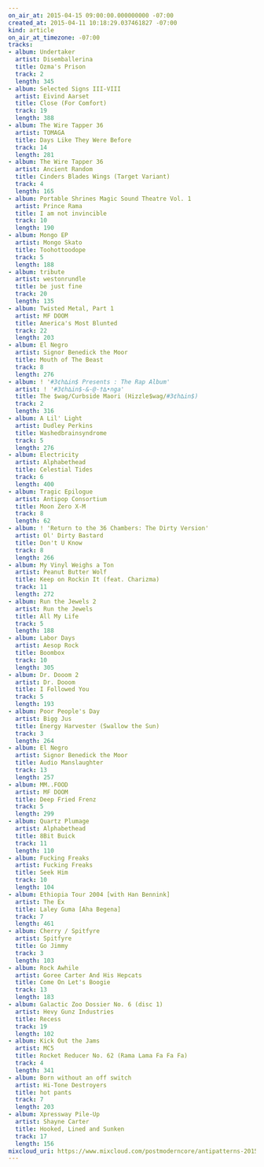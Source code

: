 ```yaml
---
on_air_at: 2015-04-15 09:00:00.000000000 -07:00
created_at: 2015-04-11 10:18:29.037461827 -07:00
kind: article
on_air_at_timezone: -07:00
tracks:
- album: Undertaker
  artist: Disemballerina
  title: Ozma's Prison
  track: 2
  length: 345
- album: Selected Signs III-VIII
  artist: Eivind Aarset
  title: Close (For Comfort)
  track: 19
  length: 388
- album: The Wire Tapper 36
  artist: TOMAGA
  title: Days Like They Were Before
  track: 14
  length: 281
- album: The Wire Tapper 36
  artist: Ancient Random
  title: Cinders Blades Wings (Target Variant)
  track: 4
  length: 165
- album: Portable Shrines Magic Sound Theatre Vol. 1
  artist: Prince Rama
  title: I am not invincible
  track: 10
  length: 190
- album: Mongo EP
  artist: Mongo Skato
  title: Toohottoodope
  track: 5
  length: 188
- album: tribute
  artist: westonrundle
  title: be just fine
  track: 20
  length: 135
- album: Twisted Metal, Part 1
  artist: MF DOOM
  title: America's Most Blunted
  track: 22
  length: 203
- album: El Negro
  artist: Signor Benedick the Moor
  title: Mouth of The Beast
  track: 8
  length: 276
- album: ! '#3¢h∆in$ Presents : The Rap Album'
  artist: ! '#3¢h∆in$-&-@-†∆•nga'
  title: The $wag/Curbside Maori (Hizzle$wag/#3¢h∆in$)
  track: 2
  length: 316
- album: A Lil' Light
  artist: Dudley Perkins
  title: Washedbrainsyndrome
  track: 5
  length: 276
- album: Electricity
  artist: Alphabethead
  title: Celestial Tides
  track: 6
  length: 400
- album: Tragic Epilogue
  artist: Antipop Consortium
  title: Moon Zero X-M
  track: 8
  length: 62
- album: ! 'Return to the 36 Chambers: The Dirty Version'
  artist: Ol' Dirty Bastard
  title: Don't U Know
  track: 8
  length: 266
- album: My Vinyl Weighs a Ton
  artist: Peanut Butter Wolf
  title: Keep on Rockin It (feat. Charizma)
  track: 11
  length: 272
- album: Run the Jewels 2
  artist: Run the Jewels
  title: All My Life
  track: 5
  length: 188
- album: Labor Days
  artist: Aesop Rock
  title: Boombox
  track: 10
  length: 305
- album: Dr. Dooom 2
  artist: Dr. Dooom
  title: I Followed You
  track: 5
  length: 193
- album: Poor People's Day
  artist: Bigg Jus
  title: Energy Harvester (Swallow the Sun)
  track: 3
  length: 264
- album: El Negro
  artist: Signor Benedick the Moor
  title: Audio Manslaughter
  track: 13
  length: 257
- album: MM..FOOD
  artist: MF DOOM
  title: Deep Fried Frenz
  track: 5
  length: 299
- album: Quartz Plumage
  artist: Alphabethead
  title: 8Bit Buick
  track: 11
  length: 110
- album: Fucking Freaks
  artist: Fucking Freaks
  title: Seek Him
  track: 10
  length: 104
- album: Ethiopia Tour 2004 [with Han Bennink]
  artist: The Ex
  title: Laley Guma [Aha Begena]
  track: 7
  length: 461
- album: Cherry / Spitfyre
  artist: Spitfyre
  title: Go Jimmy
  track: 3
  length: 103
- album: Rock Awhile
  artist: Goree Carter And His Hepcats
  title: Come On Let's Boogie
  track: 13
  length: 183
- album: Galactic Zoo Dossier No. 6 (disc 1)
  artist: Hevy Gunz Industries
  title: Recess
  track: 19
  length: 102
- album: Kick Out the Jams
  artist: MC5
  title: Rocket Reducer No. 62 (Rama Lama Fa Fa Fa)
  track: 4
  length: 341
- album: Born without an off switch
  artist: Hi-Tone Destroyers
  title: hot pants
  track: 7
  length: 203
- album: Xpressway Pile-Up
  artist: Shayne Carter
  title: Hooked, Lined and Sunken
  track: 17
  length: 156
mixcloud_uri: https://www.mixcloud.com/postmoderncore/antipatterns-2015-04-15/
---
```


